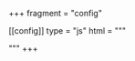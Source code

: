 +++
fragment = "config"

[[config]]
  type = "js"
  html = """
  <!-- Global site tag (gtag.js) - Google Analytics -->
  <script async src="https://www.googletagmanager.com/gtag/js?id=G-7X9FW3MCHK"></script>
  <script>
    window.dataLayer = window.dataLayer || [];
    function gtag(){dataLayer.push(arguments);}
    gtag('js', new Date());

    gtag('config', 'G-7X9FW3MCHK');
  </script>
  """
+++